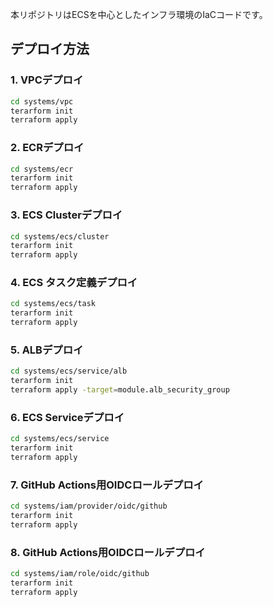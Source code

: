 本リポジトリはECSを中心としたインフラ環境のIaCコードです。

## デプロイ方法
### 1. VPCデプロイ
```sh
cd systems/vpc
terarform init
terraform apply
```

### 2. ECRデプロイ
```sh
cd systems/ecr
terarform init
terraform apply
```

### 3. ECS Clusterデプロイ
```sh
cd systems/ecs/cluster
terarform init
terraform apply
```

### 4. ECS タスク定義デプロイ
```sh
cd systems/ecs/task
terarform init
terraform apply
```

### 5. ALBデプロイ
```sh
cd systems/ecs/service/alb
terarform init
terraform apply -target=module.alb_security_group
```

### 6. ECS Serviceデプロイ
```sh
cd systems/ecs/service
terarform init
terraform apply
```

### 7. GitHub Actions用OIDCロールデプロイ
```sh
cd systems/iam/provider/oidc/github
terarform init
terraform apply
```

### 8. GitHub Actions用OIDCロールデプロイ
```sh
cd systems/iam/role/oidc/github
terarform init
terraform apply
```
